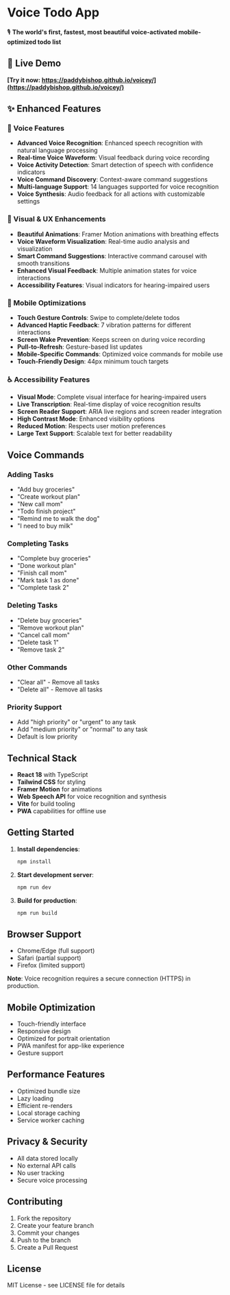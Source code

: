 # Voice Todo App

🎙️ **The world's first, fastest, most beautiful voice-activated mobile-optimized todo list**

## 🚀 Live Demo

**[Try it now: https://paddybishop.github.io/voicey/](https://paddybishop.github.io/voicey/)**

## ✨ Enhanced Features

### 🎤 Voice Features
- **Advanced Voice Recognition**: Enhanced speech recognition with natural language processing
- **Real-time Voice Waveform**: Visual feedback during voice recording
- **Voice Activity Detection**: Smart detection of speech with confidence indicators
- **Voice Command Discovery**: Context-aware command suggestions
- **Multi-language Support**: 14 languages supported for voice recognition
- **Voice Synthesis**: Audio feedback for all actions with customizable settings

### 🎨 Visual & UX Enhancements
- **Beautiful Animations**: Framer Motion animations with breathing effects
- **Voice Waveform Visualization**: Real-time audio analysis and visualization
- **Smart Command Suggestions**: Interactive command carousel with smooth transitions
- **Enhanced Visual Feedback**: Multiple animation states for voice interactions
- **Accessibility Features**: Visual indicators for hearing-impaired users

### 📱 Mobile Optimizations
- **Touch Gesture Controls**: Swipe to complete/delete todos
- **Advanced Haptic Feedback**: 7 vibration patterns for different interactions
- **Screen Wake Prevention**: Keeps screen on during voice recording
- **Pull-to-Refresh**: Gesture-based list updates
- **Mobile-Specific Commands**: Optimized voice commands for mobile use
- **Touch-Friendly Design**: 44px minimum touch targets

### ♿ Accessibility Features
- **Visual Mode**: Complete visual interface for hearing-impaired users
- **Live Transcription**: Real-time display of voice recognition results
- **Screen Reader Support**: ARIA live regions and screen reader integration
- **High Contrast Mode**: Enhanced visibility options
- **Reduced Motion**: Respects user motion preferences
- **Large Text Support**: Scalable text for better readability

## Voice Commands

### Adding Tasks
- "Add buy groceries"
- "Create workout plan"
- "New call mom"
- "Todo finish project"
- "Remind me to walk the dog"
- "I need to buy milk"

### Completing Tasks
- "Complete buy groceries"
- "Done workout plan"
- "Finish call mom"
- "Mark task 1 as done"
- "Complete task 2"

### Deleting Tasks
- "Delete buy groceries"
- "Remove workout plan"
- "Cancel call mom"
- "Delete task 1"
- "Remove task 2"

### Other Commands
- "Clear all" - Remove all tasks
- "Delete all" - Remove all tasks

### Priority Support
- Add "high priority" or "urgent" to any task
- Add "medium priority" or "normal" to any task
- Default is low priority

## Technical Stack

- **React 18** with TypeScript
- **Tailwind CSS** for styling
- **Framer Motion** for animations
- **Web Speech API** for voice recognition and synthesis
- **Vite** for build tooling
- **PWA** capabilities for offline use

## Getting Started

1. **Install dependencies**:
   ```bash
   npm install
   ```

2. **Start development server**:
   ```bash
   npm run dev
   ```

3. **Build for production**:
   ```bash
   npm run build
   ```

## Browser Support

- Chrome/Edge (full support)
- Safari (partial support)
- Firefox (limited support)

**Note**: Voice recognition requires a secure connection (HTTPS) in production.

## Mobile Optimization

- Touch-friendly interface
- Responsive design
- Optimized for portrait orientation
- PWA manifest for app-like experience
- Gesture support

## Performance Features

- Optimized bundle size
- Lazy loading
- Efficient re-renders
- Local storage caching
- Service worker caching

## Privacy & Security

- All data stored locally
- No external API calls
- No user tracking
- Secure voice processing

## Contributing

1. Fork the repository
2. Create your feature branch
3. Commit your changes
4. Push to the branch
5. Create a Pull Request

## License

MIT License - see LICENSE file for details